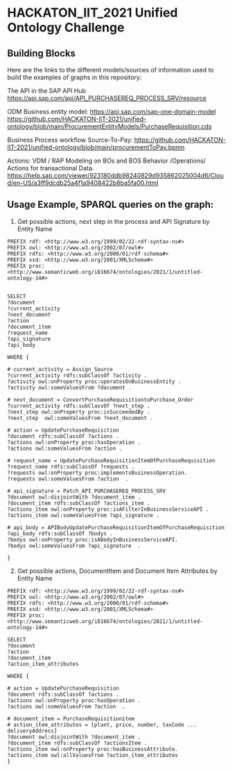 # HACKATON_IIT_2021 Unified Ontology Challenge
## Building Blocks

Here are the links to the different models/sources of information used to build the examples of graphs in this repository:
 
The API in the SAP API Hub
https://api.sap.com/api/API_PURCHASEREQ_PROCESS_SRV/resource
 
ODM Business entity model:
https://api.sap.com/sap-one-domain-model
https://github.com/HACKATON-IIT-2021/unified-ontology/blob/main/ProcurementEntityModels/PurchaseRequisition.cds

Business Process workflow Source-To-Pay:
https://github.com/HACKATON-IIT-2021/unified-ontology/blob/main/procurementToPay.bpmn
 
Actions:
VDM / RAP Modeling on BOs and BOS Behavior /Operations/ Actions for transactional Data.
https://help.sap.com/viewer/923180ddb98240829d935862025004d6/Cloud/en-US/a3ff9dcdb25a4f1a9408422b8ba5fa00.html

 
## Usage Example, SPARQL queries on the graph:

1. Get possible actions, next step in the process and API Signature by Entity Name

```sparql
PREFIX rdf: <http://www.w3.org/1999/02/22-rdf-syntax-ns#>
PREFIX owl: <http://www.w3.org/2002/07/owl#>
PREFIX rdfs: <http://www.w3.org/2000/01/rdf-schema#>
PREFIX xsd: <http://www.w3.org/2001/XMLSchema#>
PREFIX proc: <http://www.semanticweb.org/i816674/ontologies/2021/1/untitled-ontology-14#>


SELECT 
?document 
?current_activity 
?next_document 
?action 
?document_item 
?request_name  
?api_signature
?api_body

WHERE {  

# current_activity = Assign_Source
?current_activity rdfs:subClassOf ?activity .
?activity owl:onProperty proc:operatesOnBusinessEntity .
?activity owl:someValuesFrom ?document .  

# next_document = ConvertPurchaseRequisitiontoPurchase_Order
?current_activity rdfs:subClassOf ?next_step .
?next_step owl:onProperty proc:isSucceededBy .
?next_step  owl:someValuesFrom ?next_document .
                 
# action = UpdatePurchaseRequisition
?document rdfs:subClassOf ?actions .
?actions owl:onProperty proc:hasOperation .
?actions owl:someValuesFrom ?action .

# request_name = UpdatePurchaseRequisitionItemOfPurchaseRequisition
?request_name rdfs:subClassOf ?requests .
?requests owl:onProperty proc:implementsBusinessOperation.
?requests owl:someValuesFrom ?action  .

# api_signature = Patch_API_PURCHASEREQ_PROCESS_SRV
?document owl:disjointWith ?document_item .
?document_item rdfs:subClassOf ?actions_item .
?actions_item owl:onProperty proc:isAFilterInBusinessServiceAPI .
?actions_item owl:someValuesFrom ?api_signature .

# api_body = APIBodyUpdatePurchaseRequisitionItemOfPurchaseRequisition
?api_body rdfs:subClassOf ?bodys .
?bodys owl:onProperty proc:isABodyInBusinessServiceAPI.
?bodys owl:someValuesFrom ?api_signature  .

}
```
2. Get possible actions, DocumentItem and Document Item Attributes by Entity Name

```sparql
PREFIX rdf: <http://www.w3.org/1999/02/22-rdf-syntax-ns#>
PREFIX owl: <http://www.w3.org/2002/07/owl#>
PREFIX rdfs: <http://www.w3.org/2000/01/rdf-schema#>
PREFIX xsd: <http://www.w3.org/2001/XMLSchema#>
PREFIX proc: <http://www.semanticweb.org/i816674/ontologies/2021/1/untitled-ontology-14#>

SELECT 
?document
?action
?document_item
?action_item_attributes

WHERE {  

# action = UpdatePurchaseRequisition                               
?document rdfs:subClassOf ?actions .
?actions owl:onProperty proc:hasOperation .
?actions owl:someValuesFrom ?action  .

# document_item = PurchaseRequisitionitem
# action_item_attributes = [plant, price, number, taxCode ... deliveryAddress] 
?document owl:disjointWith ?document_item .
?document_item rdfs:subClassOf ?actionsItem .
?actions_item owl:onProperty proc:hasBusinessAttribute.
?actions_item owl:allValuesFrom ?action_item_attributes 
}
```
